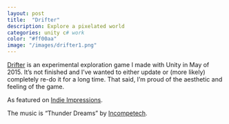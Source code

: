 ```yaml
---
layout: post
title:  "Drifter"
description: Explore a pixelated world
categories: unity c# work
color: "#ff00aa"
image: "/images/drifter1.png"
---
```


[Drifter](https://softwave.itch.io/drifter) is an experimental exploration game I made with Unity in May of 2015. It’s not finished and I’ve wanted to either update or (more likely) completely re-do it for a long time. That said, I’m proud of the aesthetic and feeling of the game. 

As featured on [Indie Impressions](https://www.youtube.com/watch?v=5CsT9GJ7l4M).

The music is “Thunder Dreams” by [Incompetech](https://incompetech.com/).